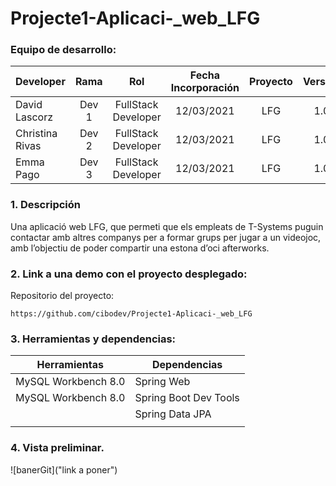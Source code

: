 # Projecte1-Aplicaci-_web_LFG

### Equipo de desarrollo:

| Developer | Rama | Rol | Fecha Incorporación | Proyecto | Versión |
| --- | :---:  | :---:  | :---:  | :---: | :---:  |
| David Lascorz | Dev 1 | FullStack Developer | 12/03/2021 | LFG  | 1.0  |
| Christina Rivas | Dev 2 | FullStack Developer | 12/03/2021 | LFG  | 1.0  | 
| Emma Pago | Dev 3 | FullStack Developer| 12/03/2021 | LFG  | 1.0  |

### 1. Descripción

Una aplicació web LFG, que permeti que els empleats de T-Systems puguin contactar amb altres companys per a formar grups per jugar a un videojoc, amb l’objectiu de poder compartir una estona d’oci afterworks.

###  2. Link a una demo con el proyecto desplegado:

Repositorio del proyecto:
```
https://github.com/cibodev/Projecte1-Aplicaci-_web_LFG
```
###   3. Herramientas y dependencias:

| Herramientas | Dependencias | 
| --- | --- | 
| MySQL Workbench 8.0 | Spring Web | 
| MySQL Workbench 8.0 | Spring Boot Dev Tools | 
|  | Spring Data JPA | 
|  |  | 

###  4. Vista preliminar.
![banerGit]("link a poner")
